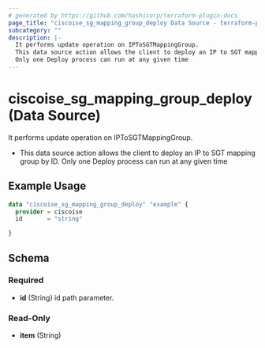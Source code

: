 ```yaml
---
# generated by https://github.com/hashicorp/terraform-plugin-docs
page_title: "ciscoise_sg_mapping_group_deploy Data Source - terraform-provider-ciscoise"
subcategory: ""
description: |-
  It performs update operation on IPToSGTMappingGroup.
  This data source action allows the client to deploy an IP to SGT mapping group by ID.
  Only one Deploy process can run at any given time
---
```


# ciscoise_sg_mapping_group_deploy (Data Source)

It performs update operation on IPToSGTMappingGroup.

- This data source action allows the client to deploy an IP to SGT mapping group by ID.
Only one Deploy process can run at any given time

## Example Usage

```terraform
data "ciscoise_sg_mapping_group_deploy" "example" {
  provider = ciscoise
  id       = "string"

}
```

<!-- schema generated by tfplugindocs -->
## Schema

### Required

- **id** (String) id path parameter.

### Read-Only

- **item** (String)


